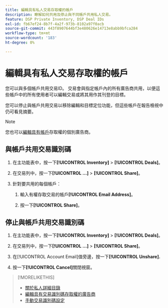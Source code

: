 ```yaml
---
title: 編輯具有私人交易存取權的帳戶
description: 瞭解如何共用及停止與不同帳戶共用私人交易。
feature: DSP Private Inventory, DSP Deal IDs
exl-id: fb67ef24-8b7f-4a2f-973b-8102a97f0acb
source-git-commit: 443f8907644bf3e480626e14713e8abb9bfca284
workflow-type: tm+mt
source-wordcount: '183'
ht-degree: 0%

---
```


# 編輯具有私人交易存取權的帳戶

您可以與多個帳戶共用交易ID。 交易會與指定帳戶內的所有廣告商共用，以便這些帳戶中的所有使用者可以編輯交易或將其用作其刊登的目標。

您可以停止與帳戶共用交易以移除編輯和目標定位功能，但這些帳戶在報告檢視中仍可看見摘要。

>[!NOTE]
>
> 您也可以[編輯具有帳戶](deal-id-edit-advertisers.md)存取權的個別廣告商。

## 與帳戶共用交易識別碼

1. 在主功能表中，按一下&#x200B;**[!UICONTROL Inventory]** > **[!UICONTROL Deals]**。

1. 在交易列中，按一下&#x200B;**[!UICONTROL ...]** > **[!UICONTROL Share]**。

1. 針對要共用的每個帳戶：

   1. 輸入有權存取交易的帳戶&#x200B;**[!UICONTROL Email Address]**。

   1. 按一下&#x200B;**[!UICONTROL Share]**。

## 停止與帳戶共用交易識別碼

1. 在主功能表中，按一下&#x200B;**[!UICONTROL Inventory]** > **[!UICONTROL Deals]**。

1. 在交易列中，按一下&#x200B;**[!UICONTROL ...]** > **[!UICONTROL Share]**。

1. 在[!UICONTROL Account Email]值旁邊，按一下&#x200B;**[!UICONTROL Unshare].**

1. 按一下&#x200B;**[!UICONTROL Cancel]**&#x200B;關閉視窗。

>[!MORELIKETHIS]
>
>* [關於私人詳細目錄](private-inventory-about.md)
>* [編輯具有交易識別碼存取權的廣告商](/help/dsp/inventory/deal-id-edit-advertisers.md)
>* [手動交易識別碼設定](deal-id-settings.md)
